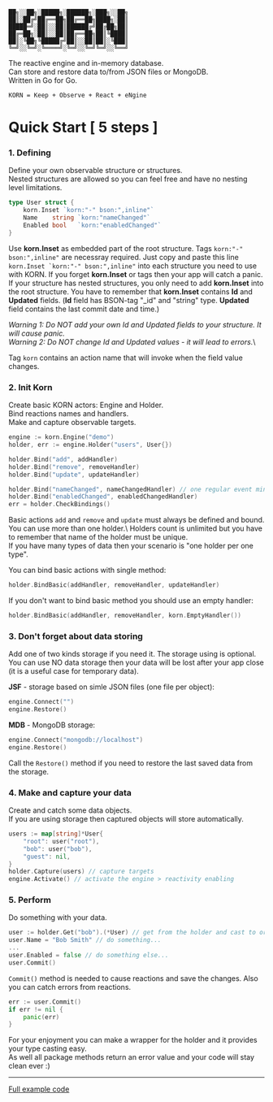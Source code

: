 ```
██╗░░██╗░█████╗░██████╗░███╗░░██╗
██║░██╔╝██╔══██╗██╔══██╗████╗░██║
█████═╝░██║░░██║██████╔╝██╔██╗██║
██╔═██╗░██║░░██║██╔══██╗██║╚████║
██║░╚██╗╚█████╔╝██║░░██║██║░╚███║
╚═╝░░╚═╝░╚════╝░╚═╝░░╚═╝╚═╝░░╚══╝
```

The reactive engine and in-memory database.\
Can store and restore data to/from JSON files or MongoDB.\
Written in Go for Go.
```
KORN = Keep + Observe + React + eNgine
```
# Quick Start [ 5 steps ]

### 1. Defining
Define your own observable structure or structures.\
Nested structures are allowed so you can feel free and have no nesting level limitations.
```go
type User struct {
    korn.Inset `korn:"-" bson:",inline"` 
    Name    string `korn:"nameChanged"`
    Enabled bool   `korn:"enabledChanged"`
}
```
Use **korn.Inset** as embedded part of the root structure. Tags `korn:"-" bson:",inline"` are necessray required.
Just copy and paste this line ``korn.Inset `korn:"-" bson:",inline"`` into each structure you need to use with KORN.
If you forget **korn.Inset** or tags then your app will catch a panic. 
If your structure has nested structures, you only need to add **korn.Inset** into the root structure.
You have to remember that **korn.Inset** contains **Id** and **Updated** fields.
(**Id** field has BSON-tag "_id" and "string" type. **Updated** field contains the last commit date and time.)

*Warning 1: Do NOT add your own Id and Updated fields to your structure. It will cause panic.*\
*Warning 2: Do NOT change Id and Updated values - it will lead to errors.*\

Tag `korn` contains an action name that will invoke when the field value changes.

### 2. Init Korn
Create basic KORN actors: Engine and Holder.\
Bind reactions names and handlers.\
Make and capture observable targets.

```go
engine := korn.Engine("demo")
holder, err := engine.Holder("users", User{})

holder.Bind("add", addHandler) 
holder.Bind("remove", removeHandler) 
holder.Bind("update", updateHandler) 

holder.Bind("nameChanged", nameChangedHandler) // one regular event minimum requried
holder.Bind("enabledChanged", enabledChangedHandler)
err = holder.CheckBindings()
```
Basic actions `add` and `remove` and `update` must always be defined and bound.
You can use more than one holder.\ 
Holders count is unlimited but you have to remember that name of the holder must be unique.\
If you have many types of data then your scenario is "one holder per one type".

You can bind basic actions with single method:
```go 
holder.BindBasic(addHandler, removeHandler, updateHandler)
```
If you don't want to bind basic method you should use an empty handler:
```go 
holder.BindBasic(addHandler, removeHandler, korn.EmptyHandler())
```

### 3. Don't forget about data storing
Add one of two kinds storage if you need it. The storage using is optional.\
You can use NO data storage then your data will be lost after your app close (it is a useful case for temporary data).

**JSF** - storage based on simle JSON files (one file per object):
```go
engine.Connect("") 
engine.Restore() 
```
**MDB** - MongoDB storage:
```go
engine.Connect("mongodb://localhost") 
engine.Restore() 
```
Call the `Restore()` method if you need to restore the last saved data from the storage.

### 4. Make and capture your data
Create and catch some data objects.\
If you are using storage then captured objects will store automatically.
```go
users := map[string]*User{
    "root": user("root"), 
    "bob": user("bob"), 
    "guest": nil,
}
holder.Capture(users) // capture targets 
engine.Activate() // activate the engine > reactivity enabling
```

### 5. Perform
Do something with your data.

```go
user := holder.Get("bob").(*User) // get from the holder and cast to origin type pointer
user.Name = "Bob Smith" // do something...
...
user.Enabled = false // do something else...
user.Commit() 
```
`Commit()` method is needed to cause reactions and save the changes.
Also you can catch errors from reactions.

```go
err := user.Commit() 
if err != nil {
    panic(err)
}
```

For your enjoyment you can make a wrapper for the holder and it provides your type casting easy. \
As well all package methods return an error value and your code will stay clean ever :)

***

[Full example code](https://github.com/en-v/korn/blob/main/examples/example.go)
